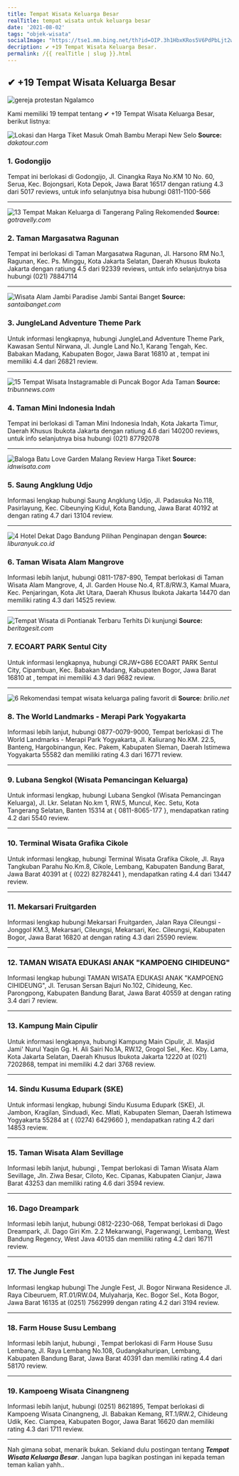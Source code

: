 ```yaml
---
title: Tempat Wisata Keluarga Besar
realTitle: tempat wisata untuk keluarga besar
date: '2021-08-02'
tags: "objek-wisata"
socialImage: "https://tse1.mm.bing.net/th?id=OIP.3h1HbxKRos5V6PdPbLjt2wAAAA&amp;pid=15.1"
decription: ✔ +19 Tempat Wisata Keluarga Besar.
permalink: /{{ realTitle | slug }}.html
---
```


## ✔ +19 Tempat Wisata Keluarga Besar

![gereja protestan  Ngalamco](https://ngalam.co/wp-content/uploads/2015/06/gereja-protestan.jpg)



Kami memiliki 19 tempat tentang ✔ +19 Tempat Wisata Keluarga Besar, berikut listnya:



![Lokasi dan Harga Tiket Masuk Omah Bambu Merapi New Selo ](https://tse3.mm.bing.net/th?id=OIP.BD6mUsF5HWPbQBhO9YLzYgHaGH&amp;pid=15.1)
**Source:** _dakatour.com_


### 1. Godongijo



Tempat ini berlokasi di Godongijo, Jl. Cinangka Raya No.KM 10 No. 60, Serua, Kec. Bojongsari, Kota Depok, Jawa Barat 16517 dengan ratiung 4.3 dari 5017 reviews, untuk info selanjutnya bisa hubungi 0811-1100-566

---


![13 Tempat Makan Keluarga di Tangerang Paling Rekomended ](https://tse4.mm.bing.net/th?id=OIP.U-p7-SgO10CV0hWFCW_T-gHaE8&amp;pid=15.1)
**Source:** _gotravelly.com_


### 2. Taman Margasatwa Ragunan



Tempat ini berlokasi di Taman Margasatwa Ragunan, Jl. Harsono RM No.1, Ragunan, Kec. Ps. Minggu, Kota Jakarta Selatan, Daerah Khusus Ibukota Jakarta dengan ratiung 4.5 dari 92339 reviews, untuk info selanjutnya bisa hubungi (021) 78847114

---


![Wisata Alam Jambi Paradise Jambi  Santai Banget](https://tse4.mm.bing.net/th?id=OIP.JB6tD8lFipZtEwIjJeT-FgHaE7&amp;pid=15.1)
**Source:** _santaibanget.com_


### 3. JungleLand Adventure Theme Park



Untuk informasi lengkapnya, hubungi JungleLand Adventure Theme Park, Kawasan Sentul Nirwana, Jl. Jungle Land No.1, Karang Tengah, Kec. Babakan Madang, Kabupaten Bogor, Jawa Barat 16810 at , tempat ini memiliki 4.4 dari 26821 review.

---


![15 Tempat Wisata Instagramable di Puncak Bogor Ada Taman ](https://tse3.mm.bing.net/th?id=OIP.KLEEnBH4GJFpWaX3dYdLcAHaEK&amp;pid=15.1)
**Source:** _tribunnews.com_


### 4. Taman Mini Indonesia Indah



Tempat ini berlokasi di Taman Mini Indonesia Indah, Kota Jakarta Timur, Daerah Khusus Ibukota Jakarta dengan ratiung 4.6 dari 140200 reviews, untuk info selanjutnya bisa hubungi (021) 87792078

---


![Baloga Batu Love Garden Malang  Review Harga Tiket ](https://tse3.mm.bing.net/th?id=OIP.jgMiM2lgrhopi1ED04-mbgHaHa&amp;pid=15.1)
**Source:** _idnwisata.com_


### 5. Saung Angklung Udjo



Informasi lengkap hubungi Saung Angklung Udjo, Jl. Padasuka No.118, Pasirlayung, Kec. Cibeunying Kidul, Kota Bandung, Jawa Barat 40192 at  dengan rating 4.7 dari 13104 review.

---


![4 Hotel Dekat Dago Bandung Pilihan Penginapan dengan ](https://tse2.mm.bing.net/th?id=OIP.YGlOPqCoaGtkP1-pYMbnRQHaEH&amp;pid=15.1)
**Source:** _liburanyuk.co.id_


### 6. Taman Wisata Alam Mangrove



Informasi lebih lanjut, hubungi 0811-1787-890, Tempat berlokasi di Taman Wisata Alam Mangrove, 4, Jl. Garden House No.4, RT.8/RW.3, Kamal Muara, Kec. Penjaringan, Kota Jkt Utara, Daerah Khusus Ibukota Jakarta 14470 dan memiliki rating 4.3 dari 14525 review.

---


![Tempat Wisata di Pontianak Terbaru  Terhits Di kunjungi ](https://tse4.mm.bing.net/th?id=OIP.4csCvu3xwyguumkAc2MkcwHaFj&amp;pid=15.1)
**Source:** _beritagesit.com_


### 7. ECOART PARK Sentul City



Untuk informasi lengkapnya, hubungi CRJW+G86 ECOART PARK Sentul City, Cipambuan, Kec. Babakan Madang, Kabupaten Bogor, Jawa Barat 16810 at , tempat ini memiliki 4.3 dari 9682 review.

---


![6 Rekomendasi tempat wisata keluarga paling favorit di ](https://tse1.mm.bing.net/th?id=OIP.663f93pJWaRnihqzBQ39QwHaEK&amp;pid=15.1)
**Source:** _brilio.net_


### 8. The World Landmarks - Merapi Park Yogyakarta



Informasi lebih lanjut, hubungi 0877-0079-9000, Tempat berlokasi di The World Landmarks - Merapi Park Yogyakarta, Jl. Kaliurang No.KM. 22.5, Banteng, Hargobinangun, Kec. Pakem, Kabupaten Sleman, Daerah Istimewa Yogyakarta 55582 dan memiliki rating 4.3 dari 16771 review.

---


### 9. Lubana Sengkol (Wisata Pemancingan Keluarga)



Untuk informasi lengkap, hubungi Lubana Sengkol (Wisata Pemancingan Keluarga), Jl. Lkr. Selatan No.km 1, RW.5, Muncul, Kec. Setu, Kota Tangerang Selatan, Banten 15314 at { 0811-8065-177 }, mendapatkan rating 4.2 dari 5540 review.

---


### 10. Terminal Wisata Grafika Cikole



Untuk informasi lengkap, hubungi Terminal Wisata Grafika Cikole, Jl. Raya Tangkuban Parahu No.Km.8, Cikole, Lembang, Kabupaten Bandung Barat, Jawa Barat 40391 at { (022) 82782441 }, mendapatkan rating 4.4 dari 13447 review.

---


### 11. Mekarsari Fruitgarden



Informasi lengkap hubungi Mekarsari Fruitgarden, Jalan Raya Cileungsi -Jonggol KM.3, Mekarsari, Cileungsi, Mekarsari, Kec. Cileungsi, Kabupaten Bogor, Jawa Barat 16820 at  dengan rating 4.3 dari 25590 review.

---


### 12. TAMAN WISATA EDUKASI ANAK &quot;KAMPOENG CIHIDEUNG&quot;



Informasi lengkap hubungi TAMAN WISATA EDUKASI ANAK &quot;KAMPOENG CIHIDEUNG&quot;, Jl. Terusan Sersan Bajuri No.102, Cihideung, Kec. Parongpong, Kabupaten Bandung Barat, Jawa Barat 40559 at  dengan rating 3.4 dari 7 review.

---


### 13. Kampung Main Cipulir



Untuk informasi lengkapnya, hubungi Kampung Main Cipulir, Jl. Masjid Jami&#039; Nurul Yaqin Gg. H. Ali Sairi No.1A, RW.12, Grogol Sel., Kec. Kby. Lama, Kota Jakarta Selatan, Daerah Khusus Ibukota Jakarta 12220 at (021) 7202868, tempat ini memiliki 4.2 dari 3768 review.

---


### 14. Sindu Kusuma Edupark (SKE)



Untuk informasi lengkap, hubungi Sindu Kusuma Edupark (SKE), Jl. Jambon, Kragilan, Sinduadi, Kec. Mlati, Kabupaten Sleman, Daerah Istimewa Yogyakarta 55284 at { (0274) 6429660 }, mendapatkan rating 4.2 dari 14853 review.

---


### 15. Taman Wisata Alam Sevillage



Informasi lebih lanjut, hubungi , Tempat berlokasi di Taman Wisata Alam Sevillage, Jln. Ziwa Besar, Ciloto, Kec. Cipanas, Kabupaten Cianjur, Jawa Barat 43253 dan memiliki rating 4.6 dari 3594 review.

---


### 16. Dago Dreampark



Informasi lebih lanjut, hubungi 0812-2230-068, Tempat berlokasi di Dago Dreampark, Jl. Dago Giri Km. 2.2 Mekarwangi, Pagerwangi, Lembang, West Bandung Regency, West Java 40135 dan memiliki rating 4.2 dari 16711 review.

---


### 17. The Jungle Fest



Informasi lengkap hubungi The Jungle Fest, Jl. Bogor Nirwana Residence Jl. Raya Cibeuruem, RT.01/RW.04, Mulyaharja, Kec. Bogor Sel., Kota Bogor, Jawa Barat 16135 at (0251) 7562999 dengan rating 4.2 dari 3194 review.

---


### 18. Farm House Susu Lembang



Informasi lebih lanjut, hubungi , Tempat berlokasi di Farm House Susu Lembang, Jl. Raya Lembang No.108, Gudangkahuripan, Lembang, Kabupaten Bandung Barat, Jawa Barat 40391 dan memiliki rating 4.4 dari 58170 review.

---


### 19. Kampoeng Wisata Cinangneng



Informasi lebih lanjut, hubungi (0251) 8621895, Tempat berlokasi di Kampoeng Wisata Cinangneng, Jl. Babakan Kemang, RT.1/RW.2, Cihideung Udik, Kec. Ciampea, Kabupaten Bogor, Jawa Barat 16620 dan memiliki rating 4.3 dari 1711 review.

---









Nah gimana sobat, menarik bukan. Sekiand dulu postingan tentang ***Tempat Wisata Keluarga Besar***. Jangan lupa bagikan postingan ini kepada teman teman kalian yahh..
